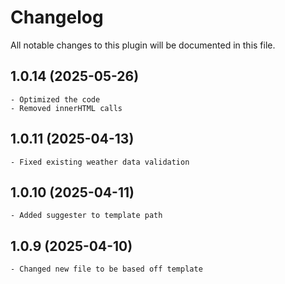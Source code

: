 # Changelog
All notable changes to this plugin will be documented in this file.

## 1.0.14 (2025-05-26)

    - Optimized the code
    - Removed innerHTML calls

## 1.0.11 (2025-04-13)

    - Fixed existing weather data validation
    
## 1.0.10 (2025-04-11)

    - Added suggester to template path

## 1.0.9 (2025-04-10)

    - Changed new file to be based off template
